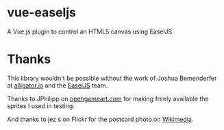 # vue-easeljs
A Vue.js plugin to control an HTML5 canvas using EaselJS

# Thanks

This library wouldn't be possible without the work of Joshua Bemenderfer at <a href="https://alligator.io/vuejs/custom-component-renderers/">alligator.io</a> and the <a href="http://www.createjs.com/easeljs">EaselJS</a> team.

Thanks to JPhilipp on <a href="https://opengameart.org/content/700-sprites">opengameart.com</a> for making freely available the sprites I used in testing.

And thanks to jez s on Flickr for the postcard photo on <a href="https://commons.wikimedia.org/wiki/File:Entrance_to_Gulfstream_Park,_at_Hallandale,_Florida,_the_%27track_by_the_sea.%27_One_of_the_nation%27s_most_scenic_race_courses..jpg">Wikimedia</a>.
